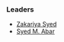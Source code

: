 ### Leaders
* [Zakariya Syed](mailto:zakariya.syed@owasp.org)
* [Syed M. Abar](mailto:syed.abrar@owasp.org)
